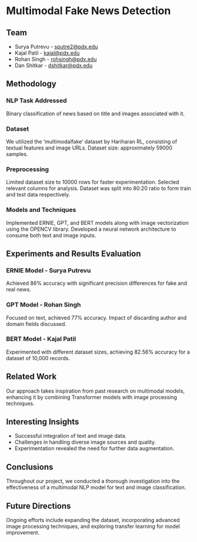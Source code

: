 # Multimodal Fake News Detection

## Team
- Surya Putrevu - [sputre2@pdx.edu](mailto:sputre2@pdx.edu)
- Kajal Patil - [kajal@pdx.edu](mailto:kajal@pdx.edu)
- Rohan Singh - [rohsingh@pdx.edu](mailto:rohsingh@pdx.edu)
- Dan Shitkar - [dshitkar@pdx.edu](mailto:dshitkar@pdx.edu)

## Methodology

### NLP Task Addressed
Binary classification of news based on title and images associated with it.

### Dataset
We utilized the ‘multimodalfake’ dataset by Hariharan RL, consisting of textual features and image URLs. Dataset size: approximately 59000 samples.

### Preprocessing
Limited dataset size to 10000 rows for faster experimentation. Selected relevant columns for analysis. Dataset was split into 80:20 ratio to form train and test data respectively.

### Models and Techniques
Implemented ERNIE, GPT, and BERT models along with image vectorization using the OPENCV library. Developed a neural network architecture to consume both text and image inputs.

## Experiments and Results Evaluation

### ERNIE Model - Surya Putrevu
Achieved 86% accuracy with significant precision differences for fake and real news.

### GPT Model - Rohan Singh
Focused on text, achieved 77% accuracy. Impact of discarding author and domain fields discussed.

### BERT Model - Kajal Patil
Experimented with different dataset sizes, achieving 82.56% accuracy for a dataset of 10,000 records.

## Related Work
Our approach takes inspiration from past research on multimodal models, enhancing it by combining Transformer models with image processing techniques.

## Interesting Insights
- Successful integration of text and image data.
- Challenges in handling diverse image sources and quality.
- Experimentation revealed the need for further data augmentation.

## Conclusions
Throughout our project, we conducted a thorough investigation into the effectiveness of a multimodal NLP model for text and image classification.

## Future Directions
Ongoing efforts include expanding the dataset, incorporating advanced image processing techniques, and exploring transfer learning for model improvement.

